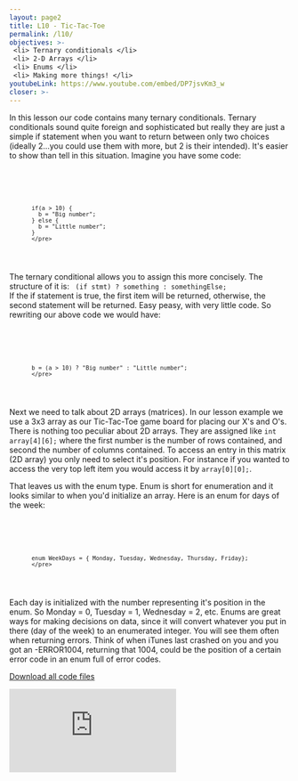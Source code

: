 ```yaml
---
layout: page2
title: L10 - Tic-Tac-Toe
permalink: /l10/
objectives: >-
 <li> Ternary conditionals </li>
 <li> 2-D Arrays </li>
 <li> Enums </li>
 <li> Making more things! </li>
youtubeLink: https://www.youtube.com/embed/DP7jsvKm3_w
closer: >-
---
```

In this lesson our code contains many ternary conditionals.  Ternary conditionals sound quite foreign and sophisticated but really they are just a simple if statement when you want to return between only two choices (ideally 2...you could use them with more, but 2 is their intended).  It's easier to show than tell in this situation.  Imagine you have some code:

<figure class="highlight">
  <code class="language-cpp" data-lang="cpp">
    <pre>

    if(a > 10) {
      b = "Big number";
    } else {
      b = "Little number";
    }
    </pre>
  </code>
</figure>

The ternary conditional allows you to assign this more concisely. The structure of it is: <code> (if stmt) ? something : somethingElse; </code>  If the if statement is true, the first item will be returned, otherwise, the second statement will be returned.  Easy peasy, with very little code.  So rewriting our above code we would have:

<figure class="highlight">
  <code class="language-cpp" data-lang="cpp">
    <pre>

    b = (a > 10) ? "Big number" : "Little number";
    </pre>
  </code>
</figure>

Next we need to talk about 2D arrays (matrices).  In our lesson example we use a 3x3 array as our Tic-Tac-Toe game board for placing our X's and O's.  There is nothing too peculiar about 2D arrays.  They are assigned like <code>int array[4][6];</code> where the first number is the number of rows contained, and second the number of columns contained.  To access an entry in this matrix (2D array) you only need to select it's position.  For instance if you wanted to access the very top left item you would access it by <code>array[0][0];</code>.

That leaves us with the enum type.  Enum is short for enumeration and it looks similar to when you'd initialize an array.  Here is an enum for days of the week:

<figure class="highlight">
  <code class="language-cpp" data-lang="cpp">
    <pre>

    enum WeekDays = { Monday, Tuesday, Wednesday, Thursday, Friday};
    </pre>
  </code>
</figure>

Each day is initialized with the number representing it's position in the enum.  So Monday = 0, Tuesday = 1, Wednesday = 2, etc.  Enums are great ways for making decisions on data, since it will convert whatever you put in there (day of the week) to an enumerated integer.  You will see them often when returning errors.  Think of when iTunes last crashed on you and you got an -ERROR1004, returning that 1004, could be the position of a certain error code in an enum full of error codes.  


 <a href="../../projectCode/tic-tac-toe.zip" download>Download all code files</a>

<div class="embed-responsive embed-responsive-16by9 vid">
  <iframe class="embed-responsive-item" src="https://www.youtube.com/embed/GYRf-CwEwno" frameborder="0" allow="encrypted-media" allowfullscreen></iframe>
</div>
